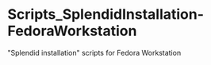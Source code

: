 # Scripts_SplendidInstallation-FedoraWorkstation
"Splendid installation" scripts for Fedora Workstation
